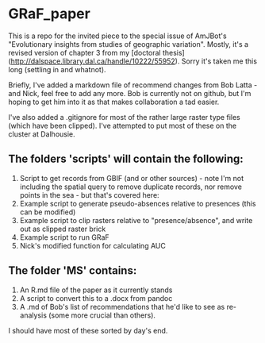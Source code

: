 GRaF_paper
==========

This is a repo for the invited piece to the special issue of AmJBot's "Evolutionary insights from studies of geographic variation". Mostly, it's a revised version of chapter 3 from my [doctoral thesis] (http://dalspace.library.dal.ca/handle/10222/55952). Sorry it's taken me this long (settling in and whatnot).

Briefly, I've added a markdown file of recommend changes from Bob Latta - and Nick, feel free to add any more. Bob is currently not on github, but I'm hoping to get him into it as that makes collaboration a tad easier.

I've also added a .gitignore for most of the rather large raster type files (which have been clipped). I've attempted to put most of these on the cluster at Dalhousie.

## The folders __'scripts'__ will contain the following:

1. Script to get records from GBIF (and or other sources) - note I'm not including the spatial query to remove duplicate records, nor remove points in the sea - but that's covered here:
2. Example script to generate pseudo-absences relative to presences (this can be modified)
3. Example script to clip rasters relative to "presence/absence", and write out as clipped raster brick
4. Example script to run GRaF
5. Nick's modified function for calculating AUC

## The folder __'MS'__ contains:

1. An R.md file of the paper as it currently stands
2. A script to convert this to a .docx from pandoc
3. A .md of Bob's list of recommendations that he'd like to see as re-analysis (some more crucial than others).

I should have most of these sorted by day's end. 

